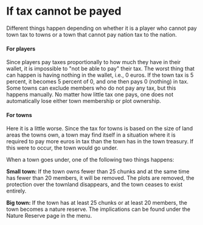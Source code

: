 # If tax cannot be payed

Different things happen depending on whether it is a player who cannot pay town tax to towns or a town that cannot pay nation tax to the nation.

#### For players

&#x20;Since players pay taxes proportionally to how much they have in their wallet, it is impossible to "not be able to pay" their tax. The worst thing that can happen is having nothing in the wallet, i.e., 0 euros. If the town tax is 5 percent, it becomes 5 percent of 0, and one then pays 0 (nothing) in tax. Some towns can exclude members who do not pay any tax, but this happens manually. No matter how little tax one pays, one does not automatically lose either town membership or plot ownership.

#### For towns

Here it is a little worse. Since the tax for towns is based on the size of land areas the towns own, a town may find itself in a situation where it is required to pay more euros in tax than the town has in the town treasury. If this were to occur, the town would go under.

When a town goes under, one of the following two things happens:

**Small town:** If the town owns fewer than 25 chunks and at the same time has fewer than 20 members, it will be removed. The plots are removed, the protection over the townland disappears, and the town ceases to exist entirely.

**Big town:** If the town has at least 25 chunks or at least 20 members, the town becomes a nature reserve. The implications can be found under the Nature Reserve page in the menu.
